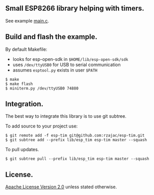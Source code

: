 ## Small ESP8266 library helping with timers.

See example [main.c](example/main.c).

## Build and flash the example.

By default Makefile:
- looks for esp-open-sdk in `$HOME/lib/esp-open-sdk/sdk`
- uses `/dev/ttyUSB0` for USB to serial communication
- assumes `esptool.py` exists in user `$PATH`

```
$ make
$ make flash
$ miniterm.py /dev/ttyUSB0 74880
```

## Integration.

The best way to integrate this library is to use git subtree.

To add source to your project use:

```text
$ git remote add -f esp-tim git@github.com:rzajac/esp-tim.git
$ git subtree add --prefix lib/esp_tim esp-tim master --squash
```

To pull updates.

```text
$ git subtree pull --prefix lib/esp_tim esp-tim master --squash
```

## License.

[Apache License Version 2.0](LICENSE) unless stated otherwise.